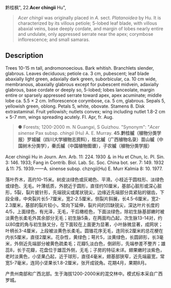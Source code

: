 黔桂枫",
22.**Acer chingii** Hu",

> *Acer chingii* was originally placed in *A.* sect. *Platanoidea* by Hu. It is characterized by its villous petiole; 5-lobed leaf blade, with villous abaxial veins, base deeply cordate, and margin of lobes nearly entire and undulate, only appressed serrate near the apex; corymbose inflorescence; and small samaras.

## Description
Trees 10-15 m tall, andromonoecious. Bark whitish. Branchlets slender, glabrous. Leaves deciduous; petiole ca. 3 cm, pubescent; leaf blade abaxially light green, adaxially dark green, suborbicular, ca. 10 cm wide, membranous, abaxially glabrous except for pubescent midvein, adaxially glabrous, base cordate or deeply so, 5-lobed; lobes lanceolate, margin entire or sparsely appressed serrate toward apex, apex acuminate; middle lobe ca. 5.5 × 2 cm. Inflorescence corymbose, ca. 5 cm, glabrous. Sepals 5, yellowish green, oblong. Petals 5, white, obovate. Stamens 8. Disk extrastaminal. Fruit yellowish; nutlets convex; wing including nutlet 1.8-2 cm × 5-7 mm, wings spreading acutely. Fl. Apr, fr. Aug.

> ● Forests; 1200-2000 m. N Guangxi, S Guizhou.
  "Synonym": "*Acer sinense* Pax subsp. *chingii* (Hu) A. E. Murray.
**45.黔桂槭（植物分类学报）罗城槭（四川大学植物志资料），桂北槭（广西植物名录）苗山槭（中国树木分类学），秦氏槭（中国植物图谱），子农槭（植物分类学报）**

Acer chingii Hu in Journ. Arn. Arb. 11: 224. 1930 ＆ in Hu et Chun, Ic. Pl. Sin. 3: 146. 1933; Fang in Contrib. Biol. Lab. Sc. Soc. China bot. ser. 7: 149. 1932＆11: 75. 1939.——A. sinense subsp. chzngii(Hu) E. Murr Kalmia 8: 10. 1977.

落叶乔木，高约10-15米。树皮淡绿色或灰褐色、平滑。小枝近于圆柱形、淡绿色或绿色、无毛。叶薄纸质，外貌近于圆形，直径约10厘米，基部心脏形或深心脏形，5裂，裂片披针形，先端锐尖或尾状锐尖，边缘近先端部分具紧贴的锯齿，下段全缘，中央裂片长5-7厘米，宽2-2.5厘米，侧裂片斜展，长4.5-6厘米，宽2-2.3厘米，基部的裂片较小，常向下延伸，裂片间的凹缺锐尖，深达叶片长度的4/5，上面绿色，有光泽，无毛，干后橄榄色，下面淡绿色，除初生脉基部嫩时被淡黄色长柔毛外其余部分无毛；初生脉5条，在两面均凸起，次生脉13-14对，约以80度的角与初生脉叉分，在下面较在上面更为显著，小叶脉微显著，成网状；叶柄长3-4厘米，上段被淡黄色长柔毛。圆锥花序无毛，连同长2厘米的总花梗在内长5厘米，直径2厘米。花杂性，黄绿色；萼片5，淡黄绿色，长圆卵形，长3毫米，外侧近先端部分被黄色疏柔毛；花瓣5,淡白色，倒卵形，先端参差不整齐；雄蕊8，长于花瓣，花盘位于雄蕊外侧，无毛；子房的特征未详。翅果嫩时淡紫色，老时淡黄色，小坚果凸起，近于球形，直径4毫米，翅基部狭窄，近先端最宽，常宽5-7毫米，连同小坚果长1.8-2厘米，张开成锐角。花期4月，果期8月。

产贵州南部和广西北部。生于海拔1200-2000米的混交林中。模式标本采自广西罗城。
